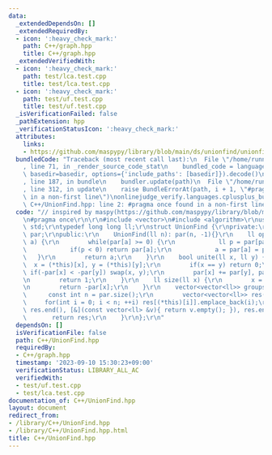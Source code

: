 ```yaml
---
data:
  _extendedDependsOn: []
  _extendedRequiredBy:
  - icon: ':heavy_check_mark:'
    path: C++/graph.hpp
    title: C++/graph.hpp
  _extendedVerifiedWith:
  - icon: ':heavy_check_mark:'
    path: test/lca.test.cpp
    title: test/lca.test.cpp
  - icon: ':heavy_check_mark:'
    path: test/uf.test.cpp
    title: test/uf.test.cpp
  _isVerificationFailed: false
  _pathExtension: hpp
  _verificationStatusIcon: ':heavy_check_mark:'
  attributes:
    links:
    - https://github.com/maspypy/library/blob/main/ds/unionfind/unionfind.hpp)
  bundledCode: "Traceback (most recent call last):\n  File \"/home/runner/.local/lib/python3.10/site-packages/onlinejudge_verify/documentation/build.py\"\
    , line 71, in _render_source_code_stat\n    bundled_code = language.bundle(stat.path,\
    \ basedir=basedir, options={'include_paths': [basedir]}).decode()\n  File \"/home/runner/.local/lib/python3.10/site-packages/onlinejudge_verify/languages/cplusplus.py\"\
    , line 187, in bundle\n    bundler.update(path)\n  File \"/home/runner/.local/lib/python3.10/site-packages/onlinejudge_verify/languages/cplusplus_bundle.py\"\
    , line 312, in update\n    raise BundleErrorAt(path, i + 1, \"#pragma once found\
    \ in a non-first line\")\nonlinejudge_verify.languages.cplusplus_bundle.BundleErrorAt:\
    \ C++/UnionFind.hpp: line 2: #pragma once found in a non-first line\n"
  code: "// inspired by maspy(https://github.com/maspypy/library/blob/main/ds/unionfind/unionfind.hpp)\r\
    \n#pragma once\r\n\r\n#include <vector>\n#include <algorithm>\r\nusing namespace\
    \ std;\r\ntypedef long long ll;\r\nstruct UnionFind {\r\nprivate:\r\n    vector<ll>\
    \ par;\r\npublic:\r\n    UnionFind(ll n): par(n, -1){}\r\n    ll operator[](ll\
    \ a) {\r\n        while(par[a] >= 0) {\r\n            ll p = par[par[a]];\r\n\
    \            if(p < 0) return par[a];\r\n            a = par[a] = p;\r\n     \
    \   }\r\n        return a;\r\n    }\r\n    bool unite(ll x, ll y) {\r\n      \
    \  x = (*this)[x], y = (*this)[y];\r\n        if(x == y) return 0;\r\n       \
    \ if(-par[x] < -par[y]) swap(x, y);\r\n        par[x] += par[y], par[y] = x;\r\
    \n        return 1;\r\n    }\r\n    ll size(ll x) {\r\n        x = (*this)[x];\r\
    \n        return -par[x];\r\n    }\r\n    vector<vector<ll>> groups() {\r\n  \
    \      const int n = par.size();\r\n        vector<vector<ll>> res(n);\r\n   \
    \     for(int i = 0; i < n; ++i) res[(*this)[i]].emplace_back(i);\r\n        res.erase(remove_if(res.begin(),\
    \ res.end(), [&](const vector<ll> &v){ return v.empty(); }), res.end());\r\n \
    \       return res;\r\n    }\r\n};\r\n"
  dependsOn: []
  isVerificationFile: false
  path: C++/UnionFind.hpp
  requiredBy:
  - C++/graph.hpp
  timestamp: '2023-09-10 15:30:23+09:00'
  verificationStatus: LIBRARY_ALL_AC
  verifiedWith:
  - test/uf.test.cpp
  - test/lca.test.cpp
documentation_of: C++/UnionFind.hpp
layout: document
redirect_from:
- /library/C++/UnionFind.hpp
- /library/C++/UnionFind.hpp.html
title: C++/UnionFind.hpp
---
```

